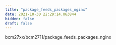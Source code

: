```yaml
---
title: "package_feeds_packages_nginx"
date: 2021-10-30 22:29:14.063844
hidden: false
draft: false
---
```


bcm27xx/bcm2711/package_feeds_packages_nginx


